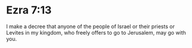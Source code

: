 # Ezra 7:13

I make a decree that anyone of the people of Israel or their priests or Levites in my kingdom, who freely offers to go to Jerusalem, may go with you.
